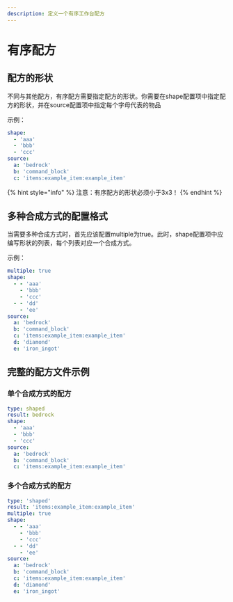 ```yaml
---
description: 定义一个有序工作台配方
---
```


# 有序配方

## 配方的形状

不同与其他配方，有序配方需要指定配方的形状。你需要在shape配置项中指定配方的形状，并在source配置项中指定每个字母代表的物品

示例：

```yaml
shape:
  - 'aaa'
  - 'bbb'
  - 'ccc'
source:
  a: 'bedrock'
  b: 'command_block'
  c: 'items:example_item:example_item'
```

{% hint style="info" %}
注意：有序配方的形状必须小于3x3！
{% endhint %}

## 多种合成方式的配置格式

当需要多种合成方式时，首先应该配置multiple为true。此时，shape配置项中应编写形状的列表，每个列表对应一个合成方式。

示例：

```yaml
multiple: true
shape:
  - - 'aaa'
    - 'bbb'
    - 'ccc'
  - - 'dd'
    - 'ee'
source:
  a: 'bedrock'
  b: 'command_block'
  c: 'items:example_item:example_item'
  d: 'diamond'
  e: 'iron_ingot'
```

## 完整的配方文件示例

### 单个合成方式的配方

```yaml
type: shaped
result: bedrock
shape:
  - 'aaa'
  - 'bbb'
  - 'ccc'
source:
  a: 'bedrock'
  b: 'command_block'
  c: 'items:example_item:example_item'
```

### 多个合成方式的配方

```yaml
type: 'shaped'
result: 'items:example_item:example_item'
multiple: true
shape:
  - - 'aaa'
    - 'bbb'
    - 'ccc'
  - - 'dd'
    - 'ee'
source:
  a: 'bedrock'
  b: 'command_block'
  c: 'items:example_item:example_item'
  d: 'diamond'
  e: 'iron_ingot'
```
